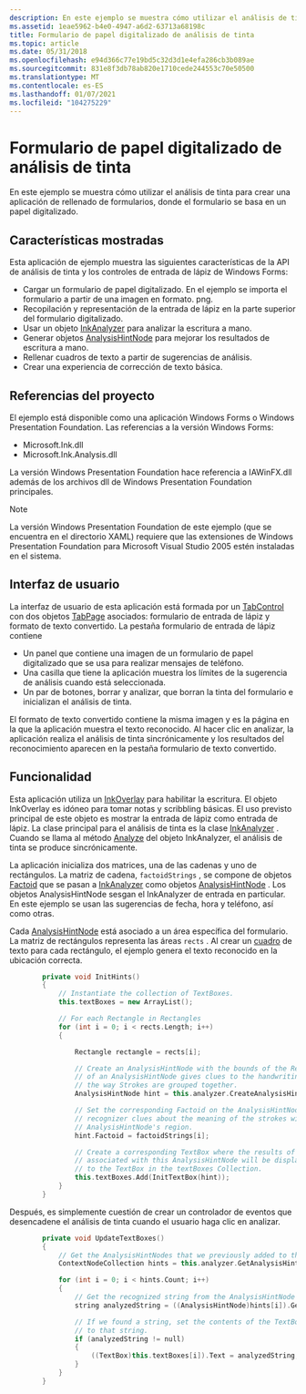```yaml
---
description: En este ejemplo se muestra cómo utilizar el análisis de tinta para crear una aplicación de rellenado de formularios, donde el formulario se basa en un papel digitalizado.
ms.assetid: 1eae5962-b4e0-4947-a6d2-63713a68198c
title: Formulario de papel digitalizado de análisis de tinta
ms.topic: article
ms.date: 05/31/2018
ms.openlocfilehash: e94d366c77e19bd5c32d3d1e4efa286cb3b089ae
ms.sourcegitcommit: 831e8f3db78ab820e1710cede244553c70e50500
ms.translationtype: MT
ms.contentlocale: es-ES
ms.lasthandoff: 01/07/2021
ms.locfileid: "104275229"
---
```

# <a name="ink-analysis-scanned-paper-form"></a>Formulario de papel digitalizado de análisis de tinta

En este ejemplo se muestra cómo utilizar el análisis de tinta para crear una aplicación de rellenado de formularios, donde el formulario se basa en un papel digitalizado.

## <a name="features-demonstrated"></a>Características mostradas

Esta aplicación de ejemplo muestra las siguientes características de la API de análisis de tinta y los controles de entrada de lápiz de Windows Forms:

-   Cargar un formulario de papel digitalizado. En el ejemplo se importa el formulario a partir de una imagen en formato. png.
-   Recopilación y representación de la entrada de lápiz en la parte superior del formulario digitalizado.
-   Usar un objeto [InkAnalyzer](/previous-versions/ms583671(v=vs.100)) para analizar la escritura a mano.
-   Generar objetos [AnalysisHintNode](/previous-versions/ms573018(v=vs.100)) para mejorar los resultados de escritura a mano.
-   Rellenar cuadros de texto a partir de sugerencias de análisis.
-   Crear una experiencia de corrección de texto básica.

## <a name="project-references"></a>Referencias del proyecto

El ejemplo está disponible como una aplicación Windows Forms o Windows Presentation Foundation. Las referencias a la versión Windows Forms:

-   Microsoft.Ink.dll
-   Microsoft.Ink.Analysis.dll

La versión Windows Presentation Foundation hace referencia a IAWinFX.dll además de los archivos dll de Windows Presentation Foundation principales.

> [!Note]  
> La versión Windows Presentation Foundation de este ejemplo (que se encuentra en el directorio XAML) requiere que las extensiones de Windows Presentation Foundation para Microsoft Visual Studio 2005 estén instaladas en el sistema.

 

## <a name="user-interface"></a>Interfaz de usuario

La interfaz de usuario de esta aplicación está formada por un [TabControl](/dotnet/api/system.windows.forms.tabcontrol?view=netcore-3.1) con dos objetos [TabPage](/dotnet/api/system.windows.forms.tabpage?view=netcore-3.1) asociados: formulario de entrada de lápiz y formato de texto convertido. La pestaña formulario de entrada de lápiz contiene

-   Un panel que contiene una imagen de un formulario de papel digitalizado que se usa para realizar mensajes de teléfono.
-   Una casilla que tiene la aplicación muestra los límites de la sugerencia de análisis cuando está seleccionada.
-   Un par de botones, borrar y analizar, que borran la tinta del formulario e inicializan el análisis de tinta.

El formato de texto convertido contiene la misma imagen y es la página en la que la aplicación muestra el texto reconocido. Al hacer clic en analizar, la aplicación realiza el análisis de tinta sincrónicamente y los resultados del reconocimiento aparecen en la pestaña formulario de texto convertido.

## <a name="functionality"></a>Funcionalidad

Esta aplicación utiliza un [InkOverlay](/previous-versions/ms552322(v=vs.100)) para habilitar la escritura. El objeto InkOverlay es idóneo para tomar notas y scribbling básicas. El uso previsto principal de este objeto es mostrar la entrada de lápiz como entrada de lápiz. La clase principal para el análisis de tinta es la clase [InkAnalyzer](/previous-versions/ms583671(v=vs.100)) . Cuando se llama al método [Analyze](/previous-versions/ms568971(v=vs.100)) del objeto InkAnalyzer, el análisis de tinta se produce sincrónicamente.

La aplicación inicializa dos matrices, una de las cadenas y uno de rectángulos. La matriz de cadena, `factoidStrings` , se compone de objetos [Factoid](/previous-versions/ms583657(v=vs.100)) que se pasan a [InkAnalyzer](/previous-versions/ms583671(v=vs.100)) como objetos [AnalysisHintNode](/previous-versions/ms573018(v=vs.100)) . Los objetos AnalysisHintNode sesgan el InkAnalyzer de entrada en particular. En este ejemplo se usan las sugerencias de fecha, hora y teléfono, así como otras.

Cada [AnalysisHintNode](/previous-versions/ms573018(v=vs.100)) está asociado a un área específica del formulario. La matriz de rectángulos representa las áreas `rects` . Al crear un [cuadro](/dotnet/api/system.windows.forms.textbox?view=netcore-3.1) de texto para cada rectángulo, el ejemplo genera el texto reconocido en la ubicación correcta.


```C++
        private void InitHints()
        {
            // Instantiate the collection of TextBoxes.
            this.textBoxes = new ArrayList();

            // For each Rectangle in Rectangles
            for (int i = 0; i < rects.Length; i++)
            {

                Rectangle rectangle = rects[i];

                // Create an AnalysisHintNode with the bounds of the Rectangle.  The bounds
                // of an AnalysisHintNode gives clues to the handwriting recognizer about
                // the way Strokes are grouped together.
                AnalysisHintNode hint = this.analyzer.CreateAnalysisHint(rectangle);

                // Set the corresponding Factoid on the AnalysisHintNode.  This gives the 
                // recognizer clues about the meaning of the strokes within the 
                // AnalysisHintNode's region.
                hint.Factoid = factoidStrings[i];

                // Create a corresponding TextBox where the results of the analysis
                // associated with this AnalysisHintNode will be displayed.  Store the reference
                // to the TextBox in the textBoxes Collection.
                this.textBoxes.Add(InitTextBox(hint));
            }
        }
```



Después, es simplemente cuestión de crear un controlador de eventos que desencadene el análisis de tinta cuando el usuario haga clic en analizar.


```C++
        private void UpdateTextBoxes()
        {
            // Get the AnalysisHintNodes that we previously added to the InkAnalyzer.
            ContextNodeCollection hints = this.analyzer.GetAnalysisHints();

            for (int i = 0; i < hints.Count; i++)
            {
                // Get the recognized string from the AnalysisHintNode
                string analyzedString = ((AnalysisHintNode)hints[i]).GetRecognizedString();

                // If we found a string, set the contents of the TextBox
                // to that string.
                if (analyzedString != null)
                {
                    ((TextBox)this.textBoxes[i]).Text = analyzedString;
                }
            }
        }
```



 

 
